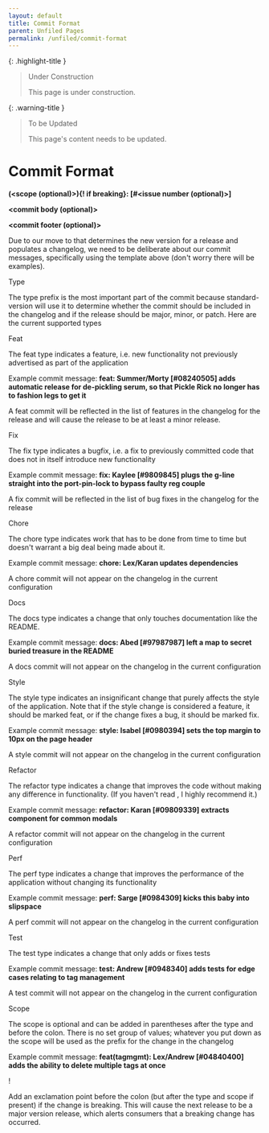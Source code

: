 ```yaml
---
layout: default
title: Commit Format
parent: Unfiled Pages
permalink: /unfiled/commit-format
---
```


{: .highlight-title }
> Under Construction
>
> This page is under construction.

{: .warning-title }
> To be Updated
>
> This page's content needs to be updated.

# Commit Format

**<type>(<scope (optional)>){! if breaking}: <names of
contributors> [#<issue number (optional)>] <brief description of
the commit>**

**<commit body (optional)>**

**<commit footer (optional)>**

Due to our move to that determines the new version for a release and
populates a changelog, we need to be deliberate about our commit
messages, specifically using the template above (don't worry there will
be examples).

Type

The type prefix is the most important part of the commit because
standard-version will use it to determine whether the commit should be
included in the changelog and if the release should be major, minor, or
patch. Here are the current supported types

Feat

The feat type indicates a feature, i.e. new functionality not previously
advertised as part of the application

Example commit message: **feat: Summer/Morty [#08240505] adds
automatic release for de-pickling serum, so that Pickle Rick no longer
has to fashion legs to get it**

A feat commit will be reflected in the list of features in the changelog
for the release and will cause the release to be at least a minor
release.

Fix

The fix type indicates a bugfix, i.e. a fix to previously committed code
that does not in itself introduce new functionality

Example commit message: **fix: Kaylee [#9809845] plugs the g-line
straight into the port-pin-lock to bypass faulty reg couple**

A fix commit will be reflected in the list of bug fixes in the changelog
for the release

Chore

The chore type indicates work that has to be done from time to time but
doesn't warrant a big deal being made about it.

Example commit message: **chore: Lex/Karan updates dependencies**

A chore commit will not appear on the changelog in the current
configuration

Docs

The docs type indicates a change that only touches documentation like
the README.

Example commit message: **docs: Abed [#97987987] left a map to secret
buried treasure in the README**

A docs commit will not appear on the changelog in the current
configuration

Style

The style type indicates an insignificant change that purely affects the
style of the application. Note that if the style change is considered a
feature, it should be marked feat, or if the change fixes a bug, it
should be marked fix.

Example commit message: **style: Isabel [#0980394] sets the top margin
to 10px on the page header**

A style commit will not appear on the changelog in the current
configuration

Refactor

The refactor type indicates a change that improves the code without
making any difference in functionality. (If you haven't read , I highly
recommend it.)

Example commit message: **refactor: Karan [#09809339] extracts
component for common modals**

A refactor commit will not appear on the changelog in the current
configuration

Perf

The perf type indicates a change that improves the performance of the
application without changing its functionality

Example commit message: **perf: Sarge [#0984309] kicks this baby into
slipspace**

A perf commit will not appear on the changelog in the current
configuration

Test

The test type indicates a change that only adds or fixes tests

Example commit message: **test: Andrew [#0948340] adds tests for edge
cases relating to tag management**

A test commit will not appear on the changelog in the current
configuration

Scope

The scope is optional and can be added in parentheses after the type and
before the colon. There is no set group of values; whatever you put down
as the scope will be used as the prefix for the change in the changelog

Example commit message: **feat(tagmgmt): Lex/Andrew [#04840400] adds
the ability to delete multiple tags at once**

!

Add an exclamation point before the colon (but after the type and scope
if present) if the change is breaking. This will cause the next release
to be a major version release, which alerts consumers that a breaking
change has occurred.
